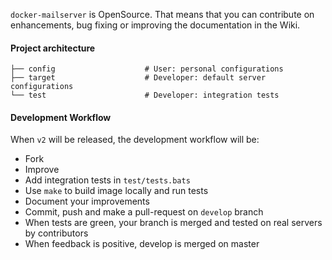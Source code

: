 `docker-mailserver` is OpenSource. That means that you can contribute on enhancements, bug fixing or improving the documentation in the Wiki.

#### Project architecture

    ├── config                    # User: personal configurations
    ├── target                    # Developer: default server configurations
    └── test                      # Developer: integration tests

#### Development Workflow

When `v2` will be released, the development workflow will be:

- Fork
- Improve
- Add integration tests in `test/tests.bats`
- Use `make` to build image locally and run tests
- Document your improvements
- Commit, push and make a pull-request on `develop` branch
- When tests are green, your branch is merged and tested on real servers by contributors
- When feedback is positive, develop is merged on master


